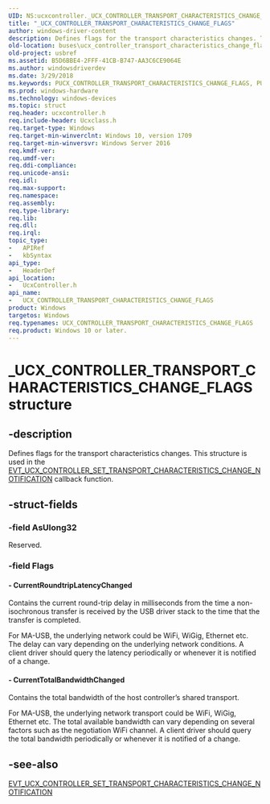 ```yaml
---
UID: NS:ucxcontroller._UCX_CONTROLLER_TRANSPORT_CHARACTERISTICS_CHANGE_FLAGS
title: "_UCX_CONTROLLER_TRANSPORT_CHARACTERISTICS_CHANGE_FLAGS"
author: windows-driver-content
description: Defines flags for the transport characteristics changes. This structure is used in the EVT_UCX_CONTROLLER_SET_TRANSPORT_CHARACTERISTICS_CHANGE_NOTIFICATION callback function.
old-location: buses\ucx_controller_transport_characteristics_change_flags.htm
old-project: usbref
ms.assetid: B5D6BBE4-2FFF-41CB-B747-AA3C6CE9064E
ms.author: windowsdriverdev
ms.date: 3/29/2018
ms.keywords: PUCX_CONTROLLER_TRANSPORT_CHARACTERISTICS_CHANGE_FLAGS, PUCX_CONTROLLER_TRANSPORT_CHARACTERISTICS_CHANGE_FLAGS union pointer [Buses], UCX_CONTROLLER_TRANSPORT_CHARACTERISTICS_CHANGE_FLAGS, UCX_CONTROLLER_TRANSPORT_CHARACTERISTICS_CHANGE_FLAGS union [Buses], _UCX_CONTROLLER_TRANSPORT_CHARACTERISTICS_CHANGE_FLAGS, buses.ucx_controller_transport_characteristics_change_flags, ucxcontroller/PUCX_CONTROLLER_TRANSPORT_CHARACTERISTICS_CHANGE_FLAGS, ucxcontroller/UCX_CONTROLLER_TRANSPORT_CHARACTERISTICS_CHANGE_FLAGS
ms.prod: windows-hardware
ms.technology: windows-devices
ms.topic: struct
req.header: ucxcontroller.h
req.include-header: Ucxclass.h
req.target-type: Windows
req.target-min-winverclnt: Windows 10, version 1709
req.target-min-winversvr: Windows Server 2016
req.kmdf-ver: 
req.umdf-ver: 
req.ddi-compliance: 
req.unicode-ansi: 
req.idl: 
req.max-support: 
req.namespace: 
req.assembly: 
req.type-library: 
req.lib: 
req.dll: 
req.irql: 
topic_type:
-	APIRef
-	kbSyntax
api_type:
-	HeaderDef
api_location:
-	UcxController.h
api_name:
-	UCX_CONTROLLER_TRANSPORT_CHARACTERISTICS_CHANGE_FLAGS
product: Windows
targetos: Windows
req.typenames: UCX_CONTROLLER_TRANSPORT_CHARACTERISTICS_CHANGE_FLAGS
req.product: Windows 10 or later.
---
```


# _UCX_CONTROLLER_TRANSPORT_CHARACTERISTICS_CHANGE_FLAGS structure


## -description


Defines flags for the transport characteristics changes. This structure is used in the <a href="https://msdn.microsoft.com/559D2215-B78C-41EA-9E2C-6E67AE5276BE">EVT_UCX_CONTROLLER_SET_TRANSPORT_CHARACTERISTICS_CHANGE_NOTIFICATION</a> callback function.


## -struct-fields




### -field AsUlong32

Reserved.


### -field Flags

 




#### - CurrentRoundtripLatencyChanged

Contains the current round-trip delay in milliseconds from the time a non-isochronous transfer is received by the USB driver stack to the time that the transfer is completed.  

For MA-USB, the underlying network could be WiFi, WiGig, Ethernet etc. The delay can vary depending on the underlying network conditions. A client driver should query the latency periodically or whenever it is notified of a change. 



#### - CurrentTotalBandwidthChanged

Contains the total bandwidth of the host controller’s shared transport. 

For MA-USB, the underlying network transport could be WiFi, WiGig, Ethernet etc. The total available bandwidth can vary depending on several factors such as the negotiation WiFi channel. A client driver should query the total bandwidth periodically or whenever it is notified of a change. 



## -see-also




<a href="https://msdn.microsoft.com/559D2215-B78C-41EA-9E2C-6E67AE5276BE">EVT_UCX_CONTROLLER_SET_TRANSPORT_CHARACTERISTICS_CHANGE_NOTIFICATION</a>
 

 


